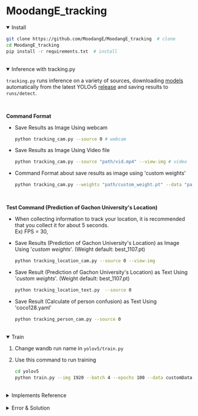 # MoodangE_tracking

<details open>
<summary>Install</summary>

```bash
git clone https://github.com/MoodangE/MoodangE_tracking  # clone
cd MoodangE_tracking
pip install -r requirements.txt  # install
```

</details>

<br/>


<details open>
<summary>Inference with tracking.py</summary>

`tracking.py` runs inference on a variety of sources,
downloading [models](https://github.com/ultralytics/yolov5/tree/master/models) automatically from the latest
YOLOv5 [release](https://github.com/ultralytics/yolov5/releases) and saving results to `runs/detect`.

<br/>

**Command Format**
- Save Results as Image Using webcam

   ```bash
   python tracking_cam.py --source 0 # webcam
   ```

- Save Results as Image Using Video file

   ```bash
   python tracking_cam.py --source "path/vid.mp4" --view-img # video
   ```

- Command Format about save results as image using 'custom weights' 
   ```bash
   python tracking_cam.py --weights "path/custom_weight.pt" --data "path/custom_yaml.yaml" --source "path\vide.mp4" --view-img
   ```

<br/>

**Test Command (Prediction of Gachon University's Location)**

* When collecting information to track your location, it is recommended that you collect it for about 5 seconds.<br>
  Ex) FPS = 30, 

- Save Results (Prediction of Gachon University's Location) as Image Using '_custom weights_'. (Weight default: best_1107.pt)
   ```bash
   python tracking_location_cam.py --source 0 --view-img
   ```

- Save Result (Prediction of Gachon University's Location) as Text Using '_custom weights_'. (Weight default: best_1107.pt)
   ```bash
   python tracking_location_text.py  --source 0
   ```
  
- Save Result (Calculate of person confusion) as Text Using 'coco128.yaml'
   ```bash
   python tracking_person_cam.py --source 0
   ```

</details>

<br/>

<details open>
<summary>Train</summary>

1. Change wandb run name in `yolov5/train.py`


2. Use this command to run training
   ```bash
   cd yolov5
   python train.py --img 1920 --batch 4 --epochs 100 --data customDataset/gachon_road.yaml --cfg models/yolov5s.yaml --weights weights/yolov5s.pt
   ```

</details>

<br/>

<details>
<summary>Implements Reference</summary>

+ [tensorturtle/classy-sort-yolov5](https://github.com/tensorturtle/classy-sort-yolov5) : See How to Configure Two
  Repositories
+ [ultralytics/YOLOv5]( https://github.com/ultralytics/yolov5) : With No Modifications
+ [abewley/SORT](https://github.com/abewley/sort) : With minor Modifications

</details>

<br/>

<details>
<summary>Error & Solution</summary>

1. PyCharm으로 구동해볼 때 classy-sort-yolov5의 ****classy_track****의 58번째 줄의
   **from sort import ***에서 오류가 발생

   **해결책 >** PyCharm 프로젝트 안에서 두개의 프로젝트를 **일반 폴더**가 아닌 **소스** 형태로 바꾸면 정상으로 import 됨

   ![Untitled](asset/error1_1.png)

   **↓** 정상 import 된 화면

   ![Untitled](asset/error1_2.png)
   ####
2. classy-sort-yolov5/yolov5/weights/download_weights.sh의 파일이 정상 작동하지 않아 yolov5s.pt 파일을 정상적으로 다운로드 하지 못함.

   **
   해결책 >** [https://github.com/ultralytics/yolov5/releases/download/v3.1/yolov5s.pt](https://github.com/ultralytics/yolov5/releases/download/v3.1/yolov5s.pt)
   를 통해 yolov5s.pt 파일을 다운로드 한뒤에 classy-sort-yolov5/yolov5/weights에 붙여넣음
   ####

3. (python classy_track.py --source 동영상 경로 --view-img) or  (python classy_track.py —source 0)를 실행시 발생하는 오류 (
   —view—img: 영상, 0: 웹캠)

   ![Untitled](asset/error3_1.png)

   **AttributeError: 'Upsample' object has no attribute 'recompute_scale_factor’라는 오류가 발생함.**

   **해결책 >** 출처 : https://github.com/ultralytics/yolov5/issues/6948
   ~\site-packages\torch\nn\modules\upsampling.py에서 154줄의 `recompute_scale_factor=self.recompute_scale_factor` 를 주석처리하면
   정상 작동

   ![Untitled](asset/error3_2.png)

   **↓** 정상 작동하며 Multiple Object Tracking (MOT)가 되는것을 볼 수 있음

   ![Untitled](asset/error3_3.png)

</details>
